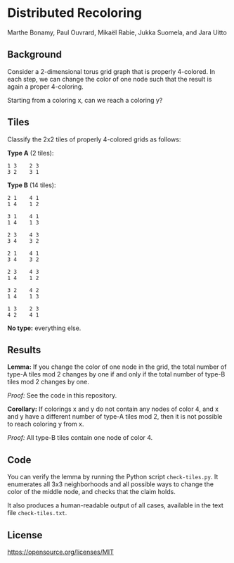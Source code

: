 Distributed Recoloring
======================

Marthe Bonamy, Paul Ouvrard, Mikaël Rabie, Jukka Suomela, and Jara Uitto


Background
----------

Consider a 2-dimensional torus grid graph that is properly 4-colored.
In each step, we can change the color of one node such that the result
is again a proper 4-coloring.

Starting from a coloring x, can we reach a coloring y?


Tiles
-----

Classify the 2x2 tiles of properly 4-colored grids as follows:

**Type A** (2 tiles):

    1 3    2 3
    3 2    3 1

**Type B** (14 tiles):

    2 1    4 1
    1 4    1 2

    3 1    4 1
    1 4    1 3

    2 3    4 3
    3 4    3 2

    2 1    4 1
    3 4    3 2

    2 3    4 3
    1 4    1 2

    3 2    4 2
    1 4    1 3

    1 3    2 3
    4 2    4 1

**No type:** everything else.


Results
-------

**Lemma:** If you change the color of one node in the grid,
the total number of type-A tiles mod 2 changes by one if and only if
the total number of type-B tiles mod 2 changes by one.

*Proof:* See the code in this repository.

**Corollary:** If colorings x and y do not contain any nodes of color 4,
and x and y have a different number of type-A tiles mod 2, then it is
not possible to reach coloring y from x.

*Proof:* All type-B tiles contain one node of color 4.


Code
----

You can verify the lemma by running the Python script `check-tiles.py`.
It enumerates all 3x3 neighborhoods and all possible ways to change the
color of the middle node, and checks that the claim holds.

It also produces a human-readable output of all cases, available in
the text file `check-tiles.txt`.


License
-------

https://opensource.org/licenses/MIT

